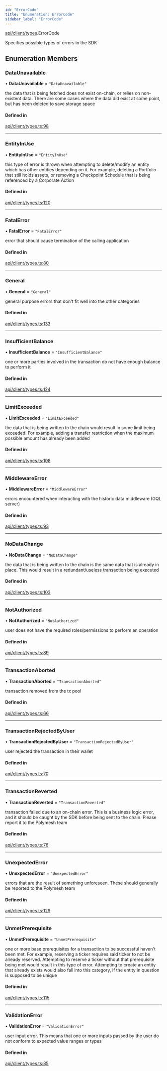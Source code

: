 ```yaml
---
id: "ErrorCode"
title: "Enumeration: ErrorCode"
sidebar_label: "ErrorCode"
---
```


[api/client/types](../../../../../modules/API/Client/Types/Types.md).ErrorCode

Specifies possible types of errors in the SDK

## Enumeration Members

### DataUnavailable

• **DataUnavailable** = ``"DataUnavailable"``

the data that is being fetched does not exist on-chain, or relies on non-existent data. There are
  some cases where the data did exist at some point, but has been deleted to save storage space

#### Defined in

[api/client/types.ts:98](https://github.com/PolymeshAssociation/polymesh-sdk/blob/b55e63737/src/api/client/types.ts#L98)

___

### EntityInUse

• **EntityInUse** = ``"EntityInUse"``

this type of error is thrown when attempting to delete/modify an entity which has other entities depending on it. For example, deleting
  a Portfolio that still holds assets, or removing a Checkpoint Schedule that is being referenced by a Corporate Action

#### Defined in

[api/client/types.ts:120](https://github.com/PolymeshAssociation/polymesh-sdk/blob/b55e63737/src/api/client/types.ts#L120)

___

### FatalError

• **FatalError** = ``"FatalError"``

error that should cause termination of the calling application

#### Defined in

[api/client/types.ts:80](https://github.com/PolymeshAssociation/polymesh-sdk/blob/b55e63737/src/api/client/types.ts#L80)

___

### General

• **General** = ``"General"``

general purpose errors that don't fit well into the other categories

#### Defined in

[api/client/types.ts:133](https://github.com/PolymeshAssociation/polymesh-sdk/blob/b55e63737/src/api/client/types.ts#L133)

___

### InsufficientBalance

• **InsufficientBalance** = ``"InsufficientBalance"``

one or more parties involved in the transaction do not have enough balance to perform it

#### Defined in

[api/client/types.ts:124](https://github.com/PolymeshAssociation/polymesh-sdk/blob/b55e63737/src/api/client/types.ts#L124)

___

### LimitExceeded

• **LimitExceeded** = ``"LimitExceeded"``

the data that is being written to the chain would result in some limit being exceeded. For example, adding a transfer
  restriction when the maximum possible amount has already been added

#### Defined in

[api/client/types.ts:108](https://github.com/PolymeshAssociation/polymesh-sdk/blob/b55e63737/src/api/client/types.ts#L108)

___

### MiddlewareError

• **MiddlewareError** = ``"MiddlewareError"``

errors encountered when interacting with the historic data middleware (GQL server)

#### Defined in

[api/client/types.ts:93](https://github.com/PolymeshAssociation/polymesh-sdk/blob/b55e63737/src/api/client/types.ts#L93)

___

### NoDataChange

• **NoDataChange** = ``"NoDataChange"``

the data that is being written to the chain is the same data that is already in place. This would result
  in a redundant/useless transaction being executed

#### Defined in

[api/client/types.ts:103](https://github.com/PolymeshAssociation/polymesh-sdk/blob/b55e63737/src/api/client/types.ts#L103)

___

### NotAuthorized

• **NotAuthorized** = ``"NotAuthorized"``

user does not have the required roles/permissions to perform an operation

#### Defined in

[api/client/types.ts:89](https://github.com/PolymeshAssociation/polymesh-sdk/blob/b55e63737/src/api/client/types.ts#L89)

___

### TransactionAborted

• **TransactionAborted** = ``"TransactionAborted"``

transaction removed from the tx pool

#### Defined in

[api/client/types.ts:66](https://github.com/PolymeshAssociation/polymesh-sdk/blob/b55e63737/src/api/client/types.ts#L66)

___

### TransactionRejectedByUser

• **TransactionRejectedByUser** = ``"TransactionRejectedByUser"``

user rejected the transaction in their wallet

#### Defined in

[api/client/types.ts:70](https://github.com/PolymeshAssociation/polymesh-sdk/blob/b55e63737/src/api/client/types.ts#L70)

___

### TransactionReverted

• **TransactionReverted** = ``"TransactionReverted"``

transaction failed due to an on-chain error. This is a business logic error,
  and it should be caught by the SDK before being sent to the chain.
  Please report it to the Polymesh team

#### Defined in

[api/client/types.ts:76](https://github.com/PolymeshAssociation/polymesh-sdk/blob/b55e63737/src/api/client/types.ts#L76)

___

### UnexpectedError

• **UnexpectedError** = ``"UnexpectedError"``

errors that are the result of something unforeseen.
  These should generally be reported to the Polymesh team

#### Defined in

[api/client/types.ts:129](https://github.com/PolymeshAssociation/polymesh-sdk/blob/b55e63737/src/api/client/types.ts#L129)

___

### UnmetPrerequisite

• **UnmetPrerequisite** = ``"UnmetPrerequisite"``

one or more base prerequisites for a transaction to be successful haven't been met. For example, reserving a ticker requires
  said ticker to not be already reserved. Attempting to reserve a ticker without that prerequisite being met would result in this
  type of error. Attempting to create an entity that already exists would also fall into this category,
  if the entity in question is supposed to be unique

#### Defined in

[api/client/types.ts:115](https://github.com/PolymeshAssociation/polymesh-sdk/blob/b55e63737/src/api/client/types.ts#L115)

___

### ValidationError

• **ValidationError** = ``"ValidationError"``

user input error. This means that one or more inputs passed by the user
  do not conform to expected value ranges or types

#### Defined in

[api/client/types.ts:85](https://github.com/PolymeshAssociation/polymesh-sdk/blob/b55e63737/src/api/client/types.ts#L85)
